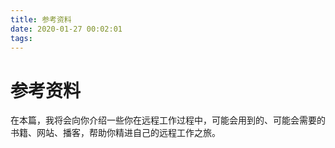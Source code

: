 ```yaml
---
title: 参考资料
date: 2020-01-27 00:02:01
tags:
---
```


# 参考资料

在本篇，我将会向你介绍一些你在远程工作过程中，可能会用到的、可能会需要的书籍、网站、播客，帮助你精进自己的远程工作之旅。